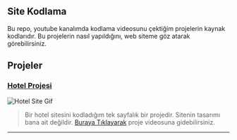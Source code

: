 ## Site Kodlama

Bu repo, youtube kanalımda kodlama videosunu çektiğim projelerin kaynak kodlarıdır. Bu projelerin nasıl yapıldığını, web siteme göz atarak görebilirsiniz. 


## Projeler

### [Hotel Projesi](hotel_sitesi)

![Hotel Site Gif](gifs/hote_site.gif)

> Bir hotel sitesini kodladığım tek sayfalık bir projedir. Sitenin tasarımı bana ait değildir.
> [Buraya Tıklayarak](https://youtu.be/DneD5yuJ6v8) proje videosuna gidebilirsiniz.

---
